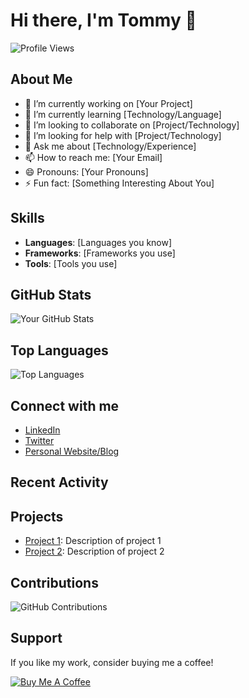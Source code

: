 # Hi there, I'm Tommy 👋

![Profile Views](https://komarev.com/ghpvc/?username=TranThang-2804&color=blue)

## About Me

- 🔭 I’m currently working on [Your Project]
- 🌱 I’m currently learning [Technology/Language]
- 👯 I’m looking to collaborate on [Project/Technology]
- 🤔 I’m looking for help with [Project/Technology]
- 💬 Ask me about [Technology/Experience]
- 📫 How to reach me: [Your Email]
- 😄 Pronouns: [Your Pronouns]
- ⚡ Fun fact: [Something Interesting About You]

## Skills

- **Languages**: [Languages you know]
- **Frameworks**: [Frameworks you use]
- **Tools**: [Tools you use]

## GitHub Stats

![Your GitHub Stats](https://github-readme-stats.vercel.app/api?username=TranThang-2804&show_icons=true&theme=radical)

## Top Languages

![Top Languages](https://github-readme-stats.vercel.app/api/top-langs/?username=TranThang-2804&layout=compact&theme=radical)

## Connect with me

- [LinkedIn](https://www.linkedin.com/in/yourprofile)
- [Twitter](https://twitter.com/yourprofile)
- [Personal Website/Blog](https://yourwebsite.com)

## Recent Activity

<!--START_SECTION:activity-->
<!--END_SECTION:activity-->

## Projects

- [Project 1](https://github.com/TranThang-2804/project1): Description of project 1
- [Project 2](https://github.com/TranThang-2804/project2): Description of project 2

## Contributions

![GitHub Contributions](https://github-readme-streak-stats.herokuapp.com/?user=TranThang-2804&theme=radical)

## Support

If you like my work, consider buying me a coffee!

[![Buy Me A Coffee](https://img.shields.io/badge/-Buy%20Me%20A%20Coffee-orange?style=flat&logo=buy-me-a-coffee)](https://www.buymeacoffee.com/TranThang-2804)
